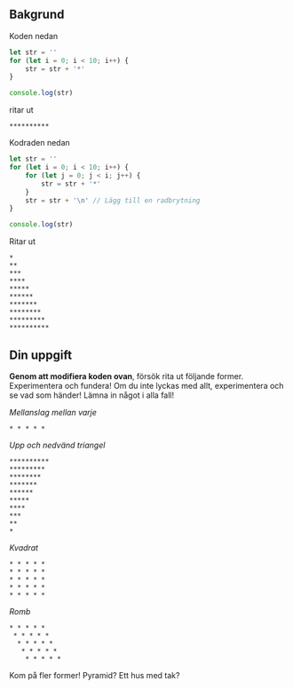 
## Bakgrund

Koden nedan

````javascript
let str = ''
for (let i = 0; i < 10; i++) {
    str = str + '*'
}

console.log(str)
````
ritar ut

````
**********
````

Kodraden nedan

````javascript
let str = ''
for (let i = 0; i < 10; i++) {
    for (let j = 0; j < i; j++) {
        str = str + '*'
    }
    str = str + '\n' // Lägg till en radbrytning
}

console.log(str)
````

Ritar ut

````
*
**
***
****
*****
******
*******
********
*********
**********
````

## Din uppgift

**Genom att modifiera koden ovan**, försök rita ut följande former. Experimentera och fundera! Om du inte lyckas med allt, experimentera och se vad som händer! Lämna in något i alla fall!


*Mellanslag mellan varje*
````
* * * * *
````

*Upp och nedvänd triangel*
````
**********
*********
********
*******
******
*****
****
***
**
*
````

*Kvadrat*
````
* * * * *
* * * * *
* * * * *
* * * * *
* * * * *
````

*Romb*
````
* * * * *
 * * * * *
  * * * * *
   * * * * *
    * * * * *
````

Kom på fler former! Pyramid? Ett hus med tak?
